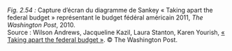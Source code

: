 *Fig. 2.54 :* Capture d’écran du diagramme de Sankey « Taking apart the federal budget » représentant le budget fédéral américain 2011, *The Washington Post*, 2010.   
Source : Wilson Andrews, Jacqueline Kazil, Laura Stanton, Karen Yourish, [« Taking apart the federal budget »](http://www.washingtonpost.com/wp-srv/special/politics/budget-2010/). © The Washington Post.